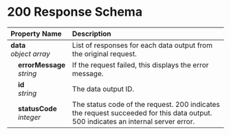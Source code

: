 # 200 Response Schema
| Property Name | Description |
| :------------ | :---------- |
| **data**<br/>_object array_ | List of responses for each data output from the original request. |
| **&nbsp;&nbsp;&nbsp;&nbsp;errorMessage**<br/>_&nbsp;&nbsp;&nbsp;&nbsp;string_ | If the request failed, this displays the error message. |
| **&nbsp;&nbsp;&nbsp;&nbsp;id**<br/>_&nbsp;&nbsp;&nbsp;&nbsp;string_ | The data output ID. |
| **&nbsp;&nbsp;&nbsp;&nbsp;statusCode**<br/>_&nbsp;&nbsp;&nbsp;&nbsp;integer_ | The status code of the request. 200 indicates the request succeeded for this data output. 500 indicates an internal server error. |
